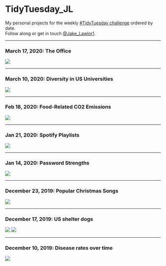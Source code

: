 # TidyTuesday_JL

My personal projects for the weekly [#TidyTuesday challenge](https://github.com/rfordatascience/tidytuesday) ordered by date.   
Follow along or get in touch [@Jake_Lawlor1](http://www.twitter.com/jake_lawlor1).

***
### March 17, 2020: The Office
<img src="https://github.com/jakelawlor/TidyTuesday_JL/blob/master/output/Mar17.20.Office/officeplot2.png"  />


***
### March 10, 2020: Diversity in US Universities
<img src="https://github.com/jakelawlor/TidyTuesday_JL/blob/master/output/Mar10.20.Diversity/diverse.png"  />


***
### Feb 18, 2020: Food-Related CO2 Emissions
<img src="https://github.com/jakelawlor/TidyTuesday_JL/blob/master/output/Feb18.20.CO2Food/food_white.png"  />


***
### Jan 21, 2020: Spotify Playlists
<img src="https://github.com/jakelawlor/TidyTuesday_JL/blob/master/output/Jan21.20.Spotify/PlaylistPlot.png"  />

***
### Jan 14, 2020: Password Strengths
<img src="https://github.com/jakelawlor/TidyTuesday_JL/blob/master/output/Jan14.20.Passwords/pwplot.png"  />


***
### December 23, 2019: Popular Christmas Songs
<img src="https://github.com/jakelawlor/TidyTuesday_JL/blob/master/output/Dec23.19.ChristmasTrees/treeplot.png"  />

***
### December 17, 2019: US shelter dogs
<img src="https://github.com/jakelawlor/TidyTuesday_JL/blob/master/output/Dec17.19.Dogs/breedmap.png"  />
<img src="https://github.com/jakelawlor/TidyTuesday_JL/blob/master/output/Dec17.19.Dogs/exports.png"  />


***
### December 10, 2019: Disease rates over time
<img src="https://github.com/jakelawlor/TidyTuesday_JL/blob/master/output/Dec11.19.Measles/measlesmap.gif"  />


